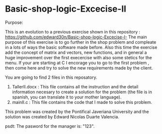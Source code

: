 # Basic-shop-logic-Excecise-II

Purpose:

This is an evolution to a previous exercise shown in this repository : https://github.com/edward30n/Basic-shop-logic-Excecise-I- The main purpose of this exercise is to go further in the shop problem and compleate in a lots of ways the basic software made before. Also this time the exercise add the concept of matrix and vectors, new functions, and in general a huge improvement over the first execercise with also some stetics for the menu. If your are starting at C I encorage you to go to the first problem , then come here and try to solve the new requirements made by the client.


You are going to find 2 files in this reposatory.
  1) TallerII.docx : This file contains all the instruction and the detail information necesary to create a solution for the problem (the file is in spanish, you can translate it                      to your mother language).
  2) mainII.c      : This file contains the code that I made to solve this problem.

This problem was created by the Pontifical Javeriana University and the solution was created by Edward Nicolas Duarte Valencia.

psdt: The pasword for the manager is: "123".
